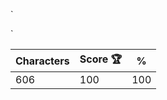 `<dl class="h-[300px] bg-[#bae6fd] pt-[22px] pl-20">

  <dt
    class="w-60 h-64 bg-[#1f2937] rounded-md relative after:absolute after:top-[-22px] after:left-[219px] after:content-[''] after:size-11 after:rotate-45 after:bg-[#bae6fd]">
    <dl class="ml-8 w-36 h-20 py-2 bg-[#030712] rounded">
      <dt class="ml-[104px] w-8 h-16 bg-[#1f2937] shadow-[inset_0_2px_4px_rgba(0,0,0,0.6)]"></dt>
    </dl>
    <dl class="mt-12 ml-8 w-44 h-32 bg-[#e2e8f0] rounded-t-[4.5px]"></dl>
    <dl
      class="absolute top-60 right-2 w-3 h-2 bg-[#bae6fd] shadow-[inset_0_2px_4px_rgba(0,0,0,0.5)]">
    </dl>
  </dt>
</dl>`

| Characters | Score 🏆 | %   |
| ---------- | -------- | --- |
| 606        | 100      | 100 |
